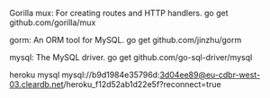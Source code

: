 Gorilla mux: For creating routes and HTTP handlers.
go get github.com/gorilla/mux

gorm: An ORM tool for MySQL.
go get github.com/jinzhu/gorm

mysql: The MySQL driver.
go get github.com/go-sql-driver/mysql

heroku mysql
mysql://b9d1984e35796d:3d04ee89@eu-cdbr-west-03.cleardb.net/heroku_f12d52ab1d22e5f?reconnect=true